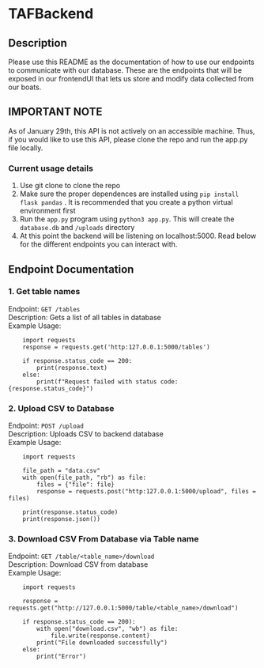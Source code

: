 # TAFBackend 

## Description 
Please use this README as the documentation of how to use our endpoints to communicate with our database. These are the endpoints that will be exposed in our frontendUI that lets us store and modify data collected from our boats. 

## IMPORTANT NOTE 
As of January 29th, this API is not actively on an accessible machine. Thus, if you would like to use this API, please clone the repo and run the app.py file locally. 

### Current usage details 
1. Use git clone to clone the repo
2. Make sure the proper dependences are installed using `pip install flask pandas` . It is recommended that you create a python virtual environment first
3. Run the `app.py` program using `python3 app.py`. This will create the `database.db` and `/uploads` directory
4. At this point the backend will be listening on localhost:5000. Read below for the different endpoints you can interact with.

## Endpoint Documentation 
### 1. Get table names 
Endpoint: `GET /tables`<br/> 
Description: Gets a list of all tables in database<br/>
Example Usage: 
     
        import requests 
        response = requests.get('http:127.0.0.1:5000/tables')
        
        if response.status_code == 200: 
            print(response.text) 
        else: 
            print(f"Request failed with status code: {response.status_code}")
    

### 2. Upload CSV to Database
Endpoint: `POST /upload`<br/>
Description: Uploads CSV to backend database<br/>
Example Usage: 
    
        import requests
        
        file_path = "data.csv"
        with open(file_path, "rb") as file: 
            files = {"file": file}
            response = requests.post("http:127.0.0.1:5000/upload", files = files)

        print(response.status_code)
        print(response.json())

    

### 3. Download CSV From Database via Table name 
Endpoint: `GET /table/<table_name>/download`<br/>
Description: Download CSV from database <br/>
Example Usage: 
    
        import requests

        response = requests.get("http://127.0.0.1:5000/table/<table_name>/download")
        
        if response.status_code == 200):
            with open("download.csv", "wb") as file: 
                file.write(response.content)
            print("File downloaded successfully")
        else: 
            print("Error")
    
